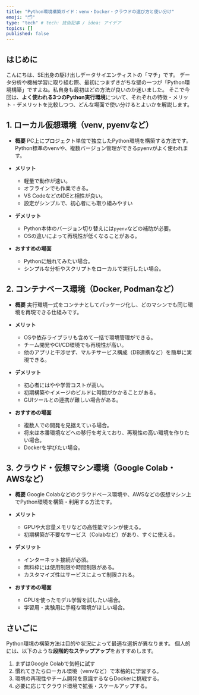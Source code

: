 ```yaml
---
title: "Python環境構築ガイド：venv・Docker・クラウドの選び方と使い分け"
emoji: "🗂"
type: "tech" # tech: 技術記事 / idea: アイデア
topics: []
published: false
---
```

## はじめに
こんにちは、SE出身の駆け出しデータサイエンティストの「マチ」です。
データ分析や機械学習に取り組む際、最初につまずきがちな壁の一つが「Python環境構築」ですよね。私自身も最初はどの方法が良いのか迷いました。
そこで今回は、**よく使われる3つのPython実行環境**について、それぞれの特徴・メリット・デメリットを比較しつつ、どんな場面で使い分けるとよいかを解説します。



## 1. ローカル仮想環境（venv, pyenvなど）
- **概要**
PC上にプロジェクト単位で独立したPython環境を構築する方法です。Python標準のvenvや、複数バージョン管理ができるpyenvがよく使われます。

- **メリット**
  - 軽量で動作が速い。
  - オフラインでも作業できる。
  - VS CodeなどのIDEと相性が良い。
  - 設定がシンプルで、初心者にも取り組みやすい

- **デメリット**
  - Python本体のバージョン切り替えには`pyenv`などの補助が必要。
  - OSの違いによって再現性が低くなることがある。

- **おすすめの場面**
  - Pythonに触れてみたい場合。
  - シンプルな分析やスクリプトをローカルで実行したい場合。



## 2. コンテナベース環境（Docker, Podmanなど）
- **概要**
実行環境一式をコンテナとしてパッケージ化し、どのマシンでも同じ環境を再現できる仕組みです。

- **メリット**
  - OSや依存ライブラリも含めて一括で環境管理ができる。
  - チーム開発やCI/CD環境でも再現性が高い。
  - 他のアプリと干渉せず、マルチサービス構成（DB連携など）を簡単に実現できる。

- **デメリット**
  - 初心者にはやや学習コストが高い。
  - 初期構築やイメージのビルドに時間がかかることがある。
  - GUIツールとの連携が難しい場合がある。

- **おすすめの場面**
  - 複数人での開発を見据えている場合。
  - 将来は本番環境などへの移行を考えており、再現性の高い環境を作りたい場合。
  - Dockerを学びたい場合。




## 3. クラウド・仮想マシン環境（Google Colab・AWSなど）
- **概要**
Google Colabなどのクラウドベース環境や、AWSなどの仮想マシン上でPython環境を構築・利用する方法です。

- **メリット**
  - GPUや大容量メモリなどの高性能マシンが使える。
  - 初期構築が不要なサービス（Colabなど）があり、すぐに使える。

- **デメリット**
  - インターネット接続が必須。
  - 無料枠には使用制限や時間制限がある。
  - カスタマイズ性はサービスによって制限される。

- **おすすめの場面**
  - GPUを使ったモデル学習を試したい場合。
  - 学習用・実験用に手軽な環境がほしい場合。



## さいごに
Python環境の構築方法は目的や状況によって最適な選択が異なります。
個人的には、以下のような**段階的なステップアップ**をおすすめします。
1. まずはGoogle Colabで気軽に試す
2. 慣れてきたらローカル環境（venvなど）で本格的に学習する。
3. 環境の再現性やチーム開発を意識するならDockerに挑戦する。
4. 必要に応じてクラウド環境で拡張・スケールアップする。
